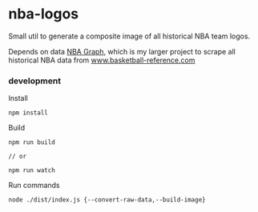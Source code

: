 # nba-logos

Small util to generate a composite image of all historical NBA team logos.

Depends on data [NBA Graph](https://github.com/TGOlson/nba-graph), which is my larger project to scrape all historical NBA data from www.basketball-reference.com

### development

Install

```
npm install
```

Build

```
npm run build

// or

npm run watch
```

Run commands

```
node ./dist/index.js {--convert-raw-data,--build-image}
```
